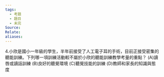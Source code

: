 ```yaml
---
tags:
  - 考題
  - 題目
  - 未完
Source:
Relate: 
aliases:
---
```

4.小欣是國小一年級的學生，半年前接受了人工電子耳的手術，目前正接受密集的聽能訓練。下列哪一項訓練活動較不屬於小欣的聽能訓練教學考量的重點？
(A)讀唇或讀話訓練 (B)良好的聽覺環境
(C)聽覺技能的訓練 (D)教師和家長的知識與態度
